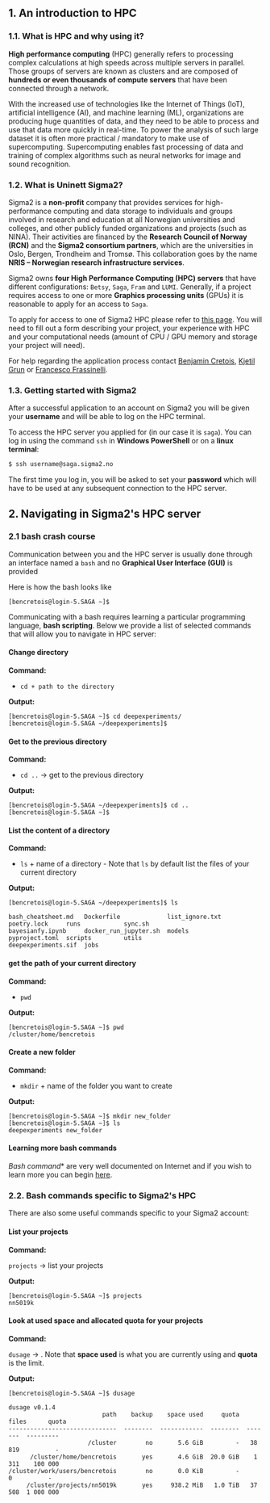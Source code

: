 ## 1. An introduction to HPC

### 1.1. What is HPC and why using it?

**High performance computing** (HPC) generally refers to processing complex calculations at high speeds across multiple servers in parallel. Those groups of servers are known as clusters and are composed of **hundreds or even thousands of compute servers** that have been connected through a network. 

With the increased use of technologies like the Internet of Things (IoT), artificial intelligence (AI), and machine learning (ML), organizations are producing huge quantities of data, and they need to be able to process and use that data more quickly in real-time. To power the analysis of such large dataset it is often more practical / mandatory to make use of supercomputing. Supercomputing enables fast processing of data and training of complex algorithms such as neural networks for image and sound recognition.

### 1.2. What is Uninett Sigma2?

Sigma2 is a **non-profit** company that provides services for high-performance computing and data storage to individuals and groups involved in research and education at all Norwegian universities and colleges, and other publicly funded organizations and projects (such as NINA). Their activities are financed by the **Research Council of Norway (RCN)** and the **Sigma2 consortium partners**, which are the universities in Oslo, Bergen, Trondheim and Tromsø. This collaboration goes by the name **NRIS – Norwegian research infrastructure services**. 

Sigma2 owns **four High Performance Computing (HPC) servers** that have different configurations: `Betsy`, `Saga`, `Fram` and `LUMI`. Generally, if a project requires access to one or more **Graphics processing units** (GPUs) it is reasonable to apply for an access to `Saga`.

To apply for access to one of Sigma2 HPC please refer to [this page](https://www.sigma2.no/apply-e-infrastructure-resources). You will need to fill out a form describing your project, your experience with HPC and your computational needs (amount of CPU / GPU memory and storage your project will need).

For help regarding the application process contact [Benjamin Cretois](mailto:benjamin.cretois@nina.no), [Kjetil Grun](mailto:kjetil.grun@nina.no) or [Francesco Frassinelli](mailto:francesco.frassinelli@nina.no).


### 1.3. Getting started with Sigma2

After a successful application to an account on Sigma2 you will be given your **username** and will be able to log on the HPC terminal.

To access the HPC server you applied for (in our case it is `saga`). You can log in using the command `ssh` in **Windows PowerShell** or on a **linux terminal**: 

```bash
$ ssh username@saga.sigma2.no
```

The first time you log in, you will be asked to set your **password** which will have to be used at any subsequent connection to the HPC server.


## 2. Navigating in Sigma2's HPC server

### 2.1 bash crash course

Communication between you and the HPC server is usually done through an interface named a `bash` and no **Graphical User Interface (GUI)** is provided

Here is how the bash looks like

```
[bencretois@login-5.SAGA ~]$ 
```

Communicating with a bash requires learning a particular programming language, **bash scripting**. Below we provide a list of selected commands that will allow you to navigate in HPC server:


#### Change directory

**Command:**

* `cd + path to the directory` 

**Output:**

```
[bencretois@login-5.SAGA ~]$ cd deepexperiments/
[bencretois@login-5.SAGA ~/deepexperiments]$
```

#### Get to the previous directory

**Command:**

* `cd ..` -> get to the previous directory

**Output:**

```
[bencretois@login-5.SAGA ~/deepexperiments]$ cd ..
[bencretois@login-5.SAGA ~]$
```

#### List the content of a directory

**Command:**

* `ls` + name of a directory - Note that `ls` by default list the files of your current directory 

**Output:**

```
[bencretois@login-5.SAGA ~/deepexperiments]$ ls

bash_cheatsheet.md   Dockerfile             list_ignore.txt  poetry.lock     runs            sync.sh
bayesianfy.ipynb     docker_run_jupyter.sh  models           pyproject.toml  scripts         utils
deepexperiments.sif  jobs
```

#### get the path of your current directory

**Command:**

* `pwd` 

**Output:**

```
[bencretois@login-5.SAGA ~]$ pwd
/cluster/home/bencretois
```

#### Create a new folder

**Command:**


* `mkdir` + name of the folder you want to create

**Output:**
 
```
[bencretois@login-5.SAGA ~]$ mkdir new_folder
[bencretois@login-5.SAGA ~]$ ls
deepexperiments new_folder
```

#### Learning more bash commands

*Bash command** are very well documented on Internet and if you wish to learn more you can begin [here](https://www.educative.io/blog/bash-shell-command-cheat-sheet).


### 2.2. Bash commands specific to Sigma2's HPC

There are also some useful commands specific to your Sigma2 account:


#### List your projects

**Command:**

`projects` -> list your projects

**Output:**

```
[bencretois@login-5.SAGA ~]$ projects
nn5019k
```

#### Look at used space and allocated quota for your projects

**Command:**

`dusage` -> . Note that **space used** is what you are currently using and **quota** is the limit. 

**Output:**

```
[bencretois@login-5.SAGA ~]$ dusage

dusage v0.1.4
                          path    backup    space used     quota    files      quota
------------------------------  --------  ------------  --------  -------  ---------
                      /cluster        no       5.6 GiB         -   38 819          -
      /cluster/home/bencretois       yes       4.6 GiB  20.0 GiB    1 311    100 000
/cluster/work/users/bencretois        no       0.0 KiB         -        0          -
     /cluster/projects/nn5019k       yes     938.2 MiB   1.0 TiB   37 508  1 000 000

```








